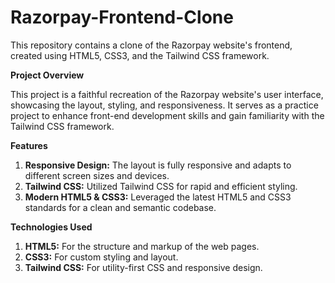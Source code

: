# Razorpay-Frontend-Clone
This repository contains a clone of the Razorpay website's frontend, created using HTML5, CSS3, and the Tailwind CSS framework.

**Project Overview**

This project is a faithful recreation of the Razorpay website's user interface, showcasing the layout, styling, and responsiveness. It serves as a practice project to enhance front-end development skills and gain familiarity with the Tailwind CSS framework.

**Features**
1. **Responsive Design:** The layout is fully responsive and adapts to different screen sizes and devices.
2. **Tailwind CSS:** Utilized Tailwind CSS for rapid and efficient styling.
3. **Modern HTML5 & CSS3:** Leveraged the latest HTML5 and CSS3 standards for a clean and semantic codebase.
   
**Technologies Used**
1. **HTML5:** For the structure and markup of the web pages.
2. **CSS3:** For custom styling and layout.
3. **Tailwind CSS:** For utility-first CSS and responsive design.


